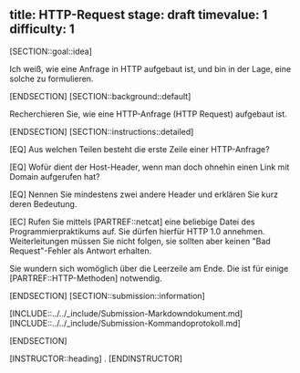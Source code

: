 title: HTTP-Request
stage: draft
timevalue: 1
difficulty: 1
---
[SECTION::goal::idea]

Ich weiß, wie eine Anfrage in HTTP aufgebaut ist, und bin in der Lage, eine solche zu formulieren.

[ENDSECTION]
[SECTION::background::default]

Recherchieren Sie, wie eine HTTP-Anfrage (HTTP Request) aufgebaut ist.

[ENDSECTION]
[SECTION::instructions::detailed]

[EQ] Aus welchen Teilen besteht die erste Zeile einer HTTP-Anfrage?

[EQ] Wofür dient der Host-Header, wenn man doch ohnehin einen Link mit Domain aufgerufen hat?

[EQ] Nennen Sie mindestens zwei andere Header und erklären Sie kurz deren Bedeutung. 

[EC] Rufen Sie mittels [PARTREF::netcat] eine beliebige Datei des Programmierpraktikums auf.
Sie dürfen hierfür HTTP 1.0 annehmen. Weiterleitungen müssen Sie nicht folgen, sie sollten
aber keinen "Bad Request"-Fehler als Antwort erhalten.

Sie wundern sich womöglich über die Leerzeile am Ende. Die ist für einige [PARTREF::HTTP-Methoden]
notwendig.

[ENDSECTION]
[SECTION::submission::information]

[INCLUDE::../../_include/Submission-Markdowndokument.md]
[INCLUDE::../../_include/Submission-Kommandoprotokoll.md]

[ENDSECTION]

[INSTRUCTOR::heading]
.
[ENDINSTRUCTOR]

